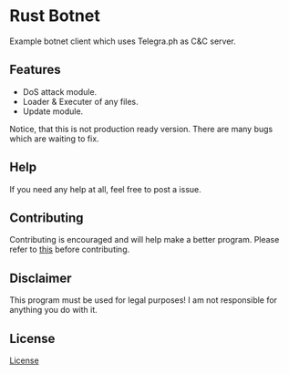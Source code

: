 # Rust Botnet
Example botnet client which uses Telegra.ph as C&C server.

## Features
* DoS attack module.
* Loader & Executer of any files.
* Update module.

Notice, that this is not production ready version. 
There are many bugs which are waiting to fix.

## Help
 
If you need any help at all, feel free to post a issue.
 
## Contributing
 
Contributing is encouraged and will help make a better program. Please refer to [this](https://gist.github.com/MarcDiethelm/7303312) before contributing.



## Disclaimer
This program must be used for legal purposes! 
I am not responsible for anything you do with it.

## License
[License](https://github.com/Ookldev/rust_botnet/license)
